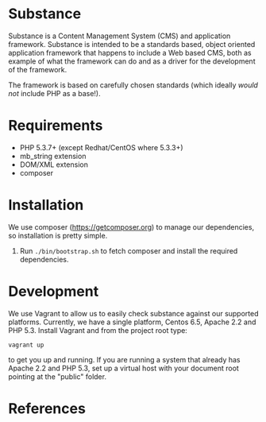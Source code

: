 Substance
=========

Substance is a Content Management System (CMS) and application framework.
Substance is intended to be a standards based, object oriented application
framework that happens to include a Web based CMS, both as example of what the
framework can do and as a driver for the development of the framework.

The framework is based on carefully chosen standards (which ideally *would
not* include PHP as a base!).

Requirements
============

* PHP 5.3.7+ (except Redhat/CentOS where 5.3.3+)
* mb_string extension
* DOM/XML extension
* composer

Installation
============

We use composer (https://getcomposer.org) to manage our dependencies, so
installation is pretty simple.

1. Run `./bin/bootstrap.sh` to fetch composer and install the required
   dependencies.

Development
===========

We use Vagrant to allow us to easily check substance against our supported
platforms. Currently, we have a single platform, Centos 6.5, Apache 2.2 and
PHP 5.3. Install Vagrant and from the project root type:

    vagrant up

to get you up and running. If you are running a system that already has Apache
2.2 and PHP 5.3, set up a virtual host with your document root pointing at the
"public" folder.

References
==========

[1]: http://www.php-fig.org/psr/psr-0 "PSR-0"
[2]: http://www.php-fig.org/psr/psr-1 "PSR-1"
[3]: http://www.php-fig.org/psr/psr-2 "PSR-2"
[4]: http://www.php-fig.org/psr/psr-3 "PSR-3"
[5]: http://www.php-fig.org/psr/psr-4 "PSR-4"
[6]: https://github.com/phpDocumentor/fig-standards/blob/master/proposed/phpdoc.md "PSR-5 (Proposed)"
